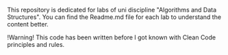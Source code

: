 This repository is dedicated for labs of uni discipline "Algorithms and Data Structures". You can find the Readme.md file for each lab to understand the content better.

!Warning! This code has been written before I got known with Clean Code
principles and rules.
